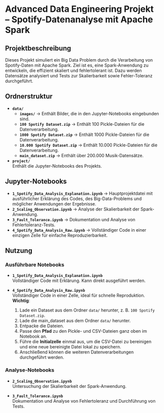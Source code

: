 # Advanced Data Engineering Projekt – Spotify-Datenanalyse mit Apache Spark

## Projektbeschreibung
Dieses Projekt simuliert ein Big Data Problem durch die Verarbeitung von Spotify-Daten mit Apache Spark. Ziel ist es, eine Spark-Anwendung zu entwickeln, die effizient skaliert und fehlertolerant ist. Dazu werden Datensätze analysiert und Tests zur Skalierbarkeit sowie Fehler-Toleranz durchgeführt.

## Ordnerstruktur
- **`data/`**  
  - **`images/`** → Enthält Bilder, die in den Jupyter-Notebooks eingebunden sind.  
  - **`100 Spotify Dataset.zip`** → Enthält 100 Pickle-Dateien für die Datenverarbeitung.
  - **`1000 Spotify Dataset.zip`** → Enthält 1000 Pickle-Dateien für die Datenverarbeitung.
  - **`10.000 Spotify Dataset.zip`** → Enthält 10.000 Pickle-Dateien für die Datenverarbeitung.
  - **`main_dataset.zip`** → Enthält über 200.000 Musik-Datensätze.
- **`project/`**  
  Enthält die Jupyter-Notebooks des Projekts.

## Jupyter-Notebooks
- **`1_Spotify_Data_Analysis_Explanation.ipynb`** → Hauptprojektdatei mit ausführlicher Erklärung des Codes, des Big-Data-Problems und möglicher Anwendungen der Ergebnisse.  
- **`2_Scaling_Observation.ipynb`** → Analyse der Skalierbarkeit der Spark-Anwendung.  
- **`3_Fault_Tolerance.ipynb`** → Dokumentation und Analyse von Fehlertoleranz-Tests.  
- **`4_Spotify_Data_Analysis_Raw.ipynb`** → Vollständiger Code in einer einzigen Zelle für einfache Reproduzierbarkeit.  

## Nutzung

### Ausführbare Notebooks
- **`1_Spotify_Data_Analysis_Explanation.ipynb`**  
  Vollständiger Code mit Erklärung. Kann direkt ausgeführt werden.  

- **`4_Spotify_Data_Analysis_Raw.ipynb`**  
  Vollständiger Code in einer Zelle, ideal für schnelle Reproduktion. **Wichtig**:  
  1. Lade ein Dataset aus dem Ordner `data/` herunter, z. B. `100 Spotify Dataset.zip`.
  2. Lade die main_dataset aus dem Ordner `data/` herunter.
  3. Entpacke die Dateien.
  4. Passe den **Pfad** zu den Pickle- und CSV-Dateien ganz oben im Notebook an.  
  5. Führe die **Initialzelle** einmal aus, um die CSV-Datei zu bereinigen und eine neue bereinigte Datei lokal zu speichern.  
  6. Anschließend können die weiteren Datenverarbeitungen durchgeführt werden.  

### Analyse-Notebooks
- **`2_Scaling_Observation.ipynb`**  
  Untersuchung der Skalierbarkeit der Spark-Anwendung.  

- **`3_Fault_Tolerance.ipynb`**  
  Dokumentation und Analyse von Fehlertoleranz und Durchführung von Tests.  
